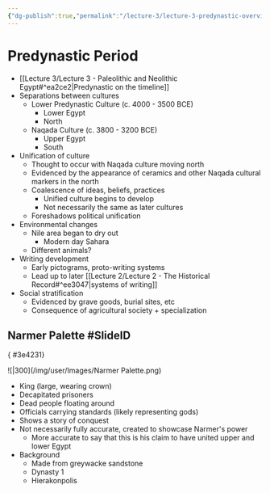 ```yaml
---
{"dg-publish":true,"permalink":"/lecture-3/lecture-3-predynastic-overview/"}
---
```


# Predynastic Period
- [[Lecture 3/Lecture 3 - Paleolithic and Neolithic Egypt#^ea2ce2\|Predynastic on the timeline]]
- Separations between cultures
	- Lower Predynastic Culture (c. 4000 - 3500 BCE)
		- Lower Egypt
		- North
	- Naqada Culture (c. 3800 - 3200 BCE)
		- Upper Egypt
		- South
- Unification of culture
	- Thought to occur with Naqada culture moving north
	- Evidenced by the appearance of ceramics and other Naqada cultural markers in the north
	- Coalescence of ideas, beliefs, practices
		- Unified culture begins to develop
		- Not necessarily the same as later cultures
	- Foreshadows political unification
- Environmental changes
	- Nile area began to dry out
		- Modern day Sahara
	- Different animals?
- Writing development
	- Early pictograms, proto-writing systems
	- Lead up to later [[Lecture 2/Lecture 2 - The Historical Record#^ee3047\|systems of writing]]
- Social stratification
	- Evidenced by grave goods, burial sites, etc
	- Consequence of agricultural society + specialization
## Narmer Palette #SlideID
{ #3e4231}


![|300](/img/user/Images/Narmer Palette.png)

- King (large, wearing crown)
- Decapitated prisoners
- Dead people floating around
- Officials carrying standards (likely representing gods)
- Shows a story of conquest
- Not necessarily fully accurate, created to showcase Narmer's power
	- More accurate to say that this is his claim to have united upper and lower Egypt
- Background
	- Made from greywacke sandstone
	- Dynasty 1
	- Hierakonpolis